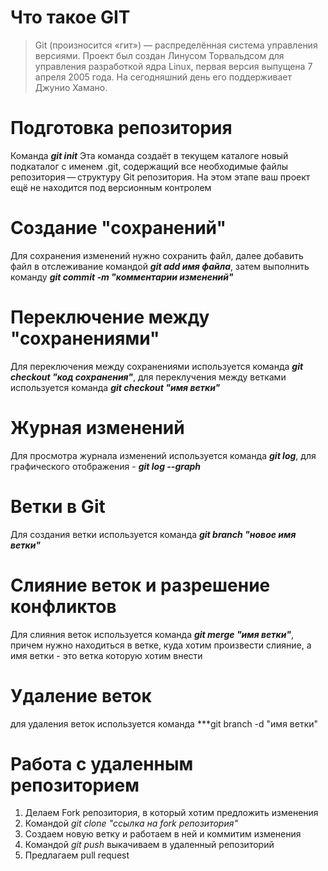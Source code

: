 # Что такое GIT
>Git (произносится «гит») — распределённая система управления версиями. Проект был создан Линусом Торвальдсом для управления разработкой ядра Linux, первая версия выпущена 7 апреля 2005 года. На сегодняшний день его поддерживает Джунио Хамано.

# Подготовка репозитория
Команда ***git init***
Эта команда создаёт в текущем каталоге новый подкаталог с именем .git, содержащий все необходимые файлы репозитория — структуру Git репозитория. На этом этапе ваш проект ещё не находится под версионным контролем

# Создание "сохранений"
Для сохранения изменений нужно сохранить файл, далее добавить файл в отслеживание командой ***git add имя файла***, затем выполнить команду ***git commit -m "комментарии изменений"***

# Переключение между "сохранениями"
Для переключения между сохранениями используется команда ***git checkout "код сохранения"***, для переклучения между ветками используется команда ***git checkout "имя ветки"***

# Журная изменений
Для просмотра журнала изменений используется команда ***git log***, для графического отображения - ***git log --graph***

# Ветки в Git
Для создания ветки используется команда ***git branch "новое имя ветки"***

# Слияние веток и разрешение конфликтов
Для слияния веток используется команда ***git merge "имя ветки"***, причем нужно находиться в ветке, куда хотим произвести слияние, а имя ветки - это ветка которую хотим внести

# Удаление веток
для удаления веток используется команда ***git branch -d "имя ветки"

# Работа с удаленным репозиторием
1. Делаем Fork репозитория, в который хотим предложить изменения
2. Командой *git clone "ссылка на fork репозитория"*
3. Создаем новую ветку и работаем в ней и коммитим изменения
4. Командой *git push* выкачиваем в удаленный репозиторий
5. Предлагаем pull request
